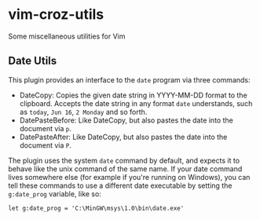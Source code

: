vim-croz-utils
==============

Some miscellaneous utilities for Vim

Date Utils
----------

This plugin provides an interface to the `date` program via three commands:

-   DateCopy: Copies the given date string in YYYY-MM-DD format to
    the clipboard. Accepts the date string in any format `date`
    understands, such as `today`, `Jun 16`, `2 Monday` and so forth.
-   DatePasteBefore: Like DateCopy, but also pastes the date into the
    document via `p`.
-   DatePasteAfter: Like DateCopy, but also pastes the date into the
    document via `P`.

The plugin uses the system `date` command by default, and expects it to
behave like the unix command of the same name. If your date command lives
somewhere else (for example if you're running on Windows), you can tell
these commands to use a different date executable by setting the
`g:date_prog` variable, like so:

``` {.vimscript}
let g:date_prog = 'C:\MinGW\msys\1.0\bin\date.exe'
```
